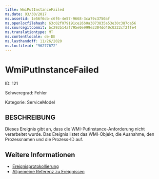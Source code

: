 ```yaml
---
title: WmiPutInstanceFailed
ms.date: 03/30/2017
ms.assetid: 1e56f6db-c6f6-4e57-9668-3ca79c3750af
ms.openlocfilehash: 63c02f079191ce26b0a3073835a53e30c387da56
ms.sourcegitcommit: bc293b14af795e0e999e3304dd40c0222cf2ffe4
ms.translationtype: MT
ms.contentlocale: de-DE
ms.lasthandoff: 11/26/2020
ms.locfileid: "96277672"
---
```

# <a name="wmiputinstancefailed"></a>WmiPutInstanceFailed

ID: 121  
  
 Schweregrad: Fehler  
  
 Kategorie: ServiceModel  
  
## <a name="description"></a>BESCHREIBUNG  

 Dieses Ereignis gibt an, dass die WMI-PutInstance-Anforderung nicht verarbeitet wurde. Das Ereignis listet das WMI-Objekt, die Ausnahme, den Prozessnamen und die Prozess-ID auf.  
  
## <a name="see-also"></a>Weitere Informationen

- [Ereignisprotokollierung](index.md)
- [Allgemeine Referenz zu Ereignissen](events-general-reference.md)
